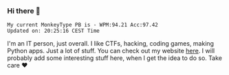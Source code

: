 ### Hi there 👋
<!-- PB START -->
```
My current MonkeyType PB is - WPM:94.21 Acc:97.42
Updated on: 20:25:16 CEST Time
```
<!-- PB END -->
I'm an IT person, just overall. I like CTFs, hacking, coding games, making Python apps. Just a lot of stuff.
You can check out my website [here](https://skill3472.github.io/).
I will probably add some interesting stuff here, when I get the idea to do so. Take care ❤️

